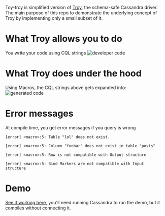 Toy-troy is simplified version of [Troy](https://github.com/cassandra-scala/troy/), the schema-safe Cassandra driver.
The main purpose of this repo to demonstrate the underlying concept of Troy by implementing only a small subset of it.

# What Troy allows you to do
You write your code using CQL strings
![developer code](read-me-pic-1.png)

# What Troy does under the hood
Using Macros, the CQL strings above gets expanded into:
![generated code](read-me-pic-2.png)

# Error messages
At compile time, you get error messages if you query is wrong
```
[error] <macro>:5: Table "lol" does not exist.
```
```
[error] <macro>:5: Column "foobar" does not exist in table "posts"
```
```
[error] <macro>:5: Row is not compatible with Output structure
```
```
[error] <macro>:5: Bind Markers are not compatible with Input structure
```

# Demo
[See it working here](demo/src/main/scala/Example.scala), you'll need running Cassandra to run the demo, but it compiles without connecting it.
